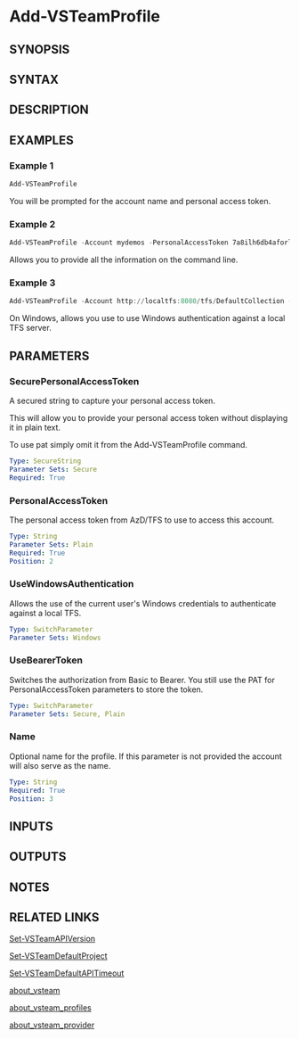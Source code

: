 <!-- #include "./common/header.md" -->

# Add-VSTeamProfile

## SYNOPSIS

<!-- #include "./synopsis/Add-VSTeamProfile.md" -->

## SYNTAX

## DESCRIPTION

## EXAMPLES

### Example 1

```powershell
Add-VSTeamProfile
```

You will be prompted for the account name and personal access token.

### Example 2

```powershell
Add-VSTeamProfile -Account mydemos -PersonalAccessToken 7a8ilh6db4aforlrnrqmdrxdztkjvcc4uhlh5vgbteserp3mziwnga -Version TFS2018
```

Allows you to provide all the information on the command line.

### Example 3

```powershell
Add-VSTeamProfile -Account http://localtfs:8080/tfs/DefaultCollection -UseWindowsAuthentication
```

On Windows, allows you use to use Windows authentication against a local TFS server.

## PARAMETERS

<!-- #include "./params/account.md" -->

### SecurePersonalAccessToken

A secured string to capture your personal access token.

This will allow you to provide your personal access token
without displaying it in plain text.

To use pat simply omit it from the Add-VSTeamProfile command.

```yaml
Type: SecureString
Parameter Sets: Secure
Required: True
```

### PersonalAccessToken

The personal access token from AzD/TFS to use to access this account.

```yaml
Type: String
Parameter Sets: Plain
Required: True
Position: 2
```

### UseWindowsAuthentication

Allows the use of the current user's Windows credentials to authenticate against a local TFS.

```yaml
Type: SwitchParameter
Parameter Sets: Windows
```

### UseBearerToken

Switches the authorization from Basic to Bearer.  You still use the PAT for PersonalAccessToken parameters to store the token.

```yaml
Type: SwitchParameter
Parameter Sets: Secure, Plain
```

### Name

Optional name for the profile. If this parameter is not provided the account will also serve as the name.

```yaml
Type: String
Required: True
Position: 3
```

<!-- #include "./params/version.md" -->

## INPUTS

## OUTPUTS

## NOTES

<!-- #include "./common/prerequisites.md" -->

## RELATED LINKS

[Set-VSTeamAPIVersion](Set-VSTeamAPIVersion.md)

[Set-VSTeamDefaultProject](Set-VSTeamDefaultProject.md)

[Set-VSTeamDefaultAPITimeout](Set-VSTeamDefaultAPITimeout.md)

[about_vsteam](about_vsteam)

[about_vsteam_profiles](about_vsteam_profiles)

[about_vsteam_provider](about_vsteam_provider)
